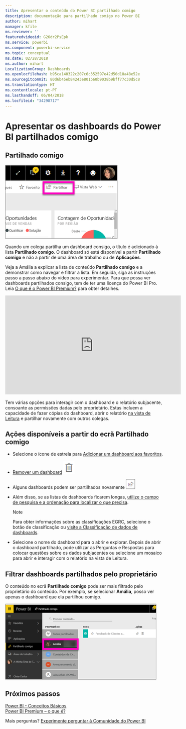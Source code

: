 ```yaml
---
title: Apresentar o conteúdo do Power BI partilhado comigo
description: documentação para partilhado comigo no Power BI
author: mihart
manager: kfile
ms.reviewer: ''
featuredvideoid: G26dr2PsEpk
ms.service: powerbi
ms.component: powerbi-service
ms.topic: conceptual
ms.date: 02/28/2018
ms.author: mihart
LocalizationGroup: Dashboards
ms.openlocfilehash: b95ca140322c207c6c352597e42d50d18a48e52e
ms.sourcegitcommit: 80d6b45eb84243e801b60b9038b9bff77c30d5c8
ms.translationtype: HT
ms.contentlocale: pt-PT
ms.lasthandoff: 06/04/2018
ms.locfileid: "34298717"
---
```

# <a name="display-the-power-bi-dashboards-that-have-been-shared-with-me"></a>Apresentar os dashboards do Power BI partilhados comigo
## <a name="shared-with-me"></a>Partilhado comigo
![Ícone Partilhar](media/service-shared-with-me/power-bi-share-dash.png)

Quando um colega partilha um dashboard consigo, o título é adicionado à lista **Partilhado comigo**. O dashboard só está disponível a partir **Partilhado comigo** e não a partir de uma área de trabalho ou de **Aplicações**.

Veja a Amália a explicar a lista de conteúdo **Partilhado comigo** e a demonstrar como navegar e filtrar a lista. Em seguida, siga as instruções passo a passo abaixo do vídeo para experimentar. Para que possa ver dashboards partilhados consigo, tem de ter uma licença do Power BI Pro. Leia [O que é o Power BI Premium?](service-premium.md) para obter detalhes.

<iframe width="560" height="315" src="https://www.youtube.com/embed/G26dr2PsEpk" frameborder="0" allowfullscreen></iframe>

Tem várias opções para interagir com o dashboard e o relatório subjacente, consoante as permissões dadas pelo proprietário. Estas incluem a capacidade de fazer cópias do dashboard, abrir o relatório [na vista de Leitura](service-reading-view-and-editing-view.md) e partilhar novamente com outros colegas.

## <a name="actions-available-from-the-shared-with-me-screen"></a>Ações disponíveis a partir do ecrã **Partilhado comigo**
* Selecione o ícone de estrela para [Adicionar um dashboard aos favoritos](service-dashboard-favorite.md).
* [Remover um dashboard](service-delete.md) ![ícone de recipiente do lixo](media/service-shared-with-me/power-bi-delete-icon.png)
* Alguns dashboards podem ser partilhados novamente  ![ícone Partilhar](media/service-shared-with-me/power-bi-share-icon-new.png)
* Além disso, se as listas de dashboards ficarem longas, [utilize o campo de pesquisa e a ordenação para localizar o que precisa](service-navigation-search-filter-sort.md).
  
  > [!NOTE]
  > Para obter informações sobre as classificações EGRC, selecione o botão de classificação ou [visite a Classificação de dados de dashboards](service-data-classification.md).
  > 
  > 
* Selecione o nome do dashboard para o abrir e explorar. Depois de abrir o dashboard partilhado, pode utilizar as Perguntas e Respostas para colocar questões sobre os dados subjacentes ou selecione um mosaico para abrir e interagir com o relatório na vista de Leitura.

## <a name="filter-shared-dashboards-by-owner"></a>Filtrar dashboards partilhados pelo proprietário
O conteúdo no ecrã **Partilhado comigo** pode ser mais filtrado pelo proprietário do conteúdo. Por exemplo, se selecionar **Amália**, posso ver apenas o dashboard que ela partilhou comigo.

![dashboard filtrado pelo proprietário](media/service-shared-with-me/power-bi-owner.png)

## <a name="next-steps"></a>Próximos passos
[Power BI - Conceitos Básicos](service-basic-concepts.md)  
[Power BI Premium – o que é?](service-premium.md)  

Mais perguntas? [Experimente perguntar à Comunidade do Power BI](http://community.powerbi.com/)

